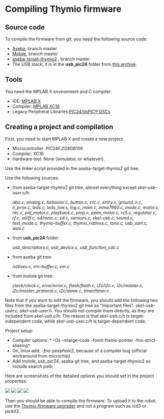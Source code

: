 # Compiling Thymio firmware

## Source code

To compile the firmware from git, you need the following source code:

- [Aseba](http://github.com/aseba-community/aseba), branch master
- [Molole](https://github.com/epfl-mobots/molole), branch master
- [aseba-target-thymio2](https://github.com/aseba-community/aseba-target-thymio2) , branch master
- The USB stack, it is in the **usb_pic24** folder from [this archive](https://aseba.wdfiles.com/local--files/thymiosourcecode/thymio-II-source-fw3.zip).

## Tools 

You need the MPLAB X environment and C compiler:
- IDE: [MPLAB X](https://www.microchip.com/pagehandler/en-us/family/mplabx/)
- Compiler: [MPLAB XC16](https://www.microchip.com/pagehandler/en_us/devtools/mplabxc/)
- Legacy Peripheral Libraries:[PIC24/dsPIC® DSCs](https://www.microchip.com/pagehandler/en_us/devtools/mplabxc/)

## Creating a project and compilation

First, you need to start MPLAB X and create a new project: 

- Microcontroller: PIC24FJ128GB106
- Compiler: XC16
- Hardware tool: None (simulator, or whatever). 

Use the linker script provided in the aseba-target-thymio2 git tree.

Use the following sources:
- from aseba-target-thymio2 git tree, almost everything except *skel-usb-user.c/h*:
   
    *abo.c, analog.c, behavior.c, button.c, crc.c, entry.s, ground_ir.c, ir_prox.c, leds.c, leds_low.s, log.c, main.c, mma7660.c, mode.c, motor.c, ntc.c, pid_motor.c, playback.c, pmp.c, pwm_motor.c, rc5.c, regulator.c, rf.c, sd/ff.c, sd/mmc.c, sd.c, sensors.c, skel-usb.c, sound.c, test_mode.c, thymio-buffer.c, thymio_natives.c, tone.c, usb_uart.c, wav.c*
- from **usb_pic24** folder:

    *usb_descriptors.c, usb_device.c, usb_function_cdc.c*
- from aseba git tree:

    *natives.c, vm-buffer.c, vm.c*
- from molole git tree:

    *clock/clock.c, error/error.c, flash/flash.c, i2c/i2c.c, i2c/master.c, i2c/master_protocol.c, i2c/slave.c, timer/timer.c*

Note that if you want to edit the firmware, you should add the following two files from the aseba-target-thymio2 git tree as "Important files": *skel-usb-user.c, skel-usb-user.h*. You should not compile them directly, as they are included from *skel-usb.c/h*. The reason is that *skel-usb.c/h* is target-independent code, while *skel-usb-user.c/h* is target-dependent code.

Project setup:
- Compiler options: * -Os -mlarge-code -fomit-frame-pointer -fno-strict-aliasing*
 - On, linux add: *-fno-peephole2*, because of a compiler bug (official workaround from microchip).
- Add molole, usb_pic24, aseba git tree, and aseba-target-thymio2 as include search path.

Here are screenshots of the detailed options you should set in the project properties:

![](https://aseba.wdfiles.com/local--files/thymiosourcecode/image.png)
![](https://aseba.wdfiles.com/local--files/thymiosourcecode/image%281%29.png)
![](https://aseba.wdfiles.com/local--files/thymiosourcecode/image%282%29.png)
![](https://aseba.wdfiles.com/local--files/thymiosourcecode/image%283%29.png)


Then you should be able to compile the firmware. To upload it to the robot, use the [Thymio firmware upgrader](https://www.thymio.org/en:thymioupdate) and not a program such as icd3 or pickit3.

